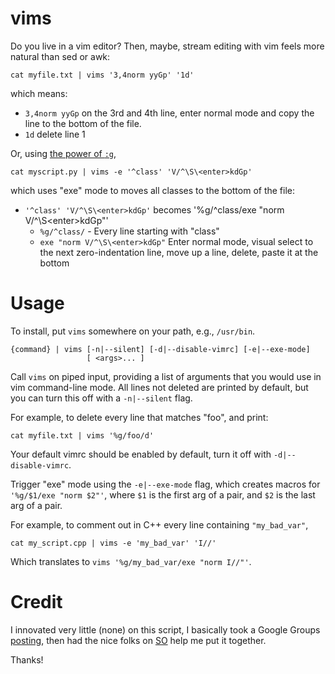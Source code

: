 # vims

Do you live in a vim editor? Then, maybe, stream
editing with vim feels more natural than
sed or awk:

```
cat myfile.txt | vims '3,4norm yyGp' '1d'
```
which means: 
 - `3,4norm yyGp` on the 3rd and 4th line, enter normal mode and
copy the line to the bottom of the file.
 - `1d` delete line 1

Or, using [the power of `:g`](http://vim.wikia.com/wiki/Power_of_g),
```
cat myscript.py | vims -e '^class' 'V/^\S\<enter>kdGp'
```
which uses "exe" mode to moves all classes to the bottom of the file:
 - `'^class' 'V/^\S\<enter>kdGp'` becomes '%g/^class/exe "norm V/^\S\<enter>kdGp"'
     - `%g/^class/` - Every line starting with "class"
     - `exe "norm V/^\S\<enter>kdGp"` Enter normal mode, visual select to the next zero-indentation line, move up a line, delete, paste it at the bottom



# Usage

To install,
put `vims` somewhere on your path, e.g., `/usr/bin`.

```
{command} | vims [-n|--silent] [-d|--disable-vimrc] [-e|--exe-mode]
                 [ <args>... ]
```

Call `vims` on piped input, providing a list of arguments that you
would use in vim command-line mode. All lines not deleted are printed
by default, but you can turn this off with a `-n|--silent` flag.

For example,
to delete every line that matches "foo", and print:

```
cat myfile.txt | vims '%g/foo/d'
```

Your default vimrc should be enabled by default, turn it off with
`-d|--disable-vimrc`.

Trigger "exe" mode using the `-e|--exe-mode` flag, which creates macros
for `'%g/$1/exe "norm $2"'`, where `$1` is the first arg of a pair,
and `$2` is the last arg of a pair.

For example, to comment out in C++
every line containing `"my_bad_var"`,

```
cat my_script.cpp | vims -e 'my_bad_var' 'I//'
```

Which translates to `vims '%g/my_bad_var/exe "norm I//"'`.

# Credit

I innovated very little (none) on this script, I basically took a Google Groups
[posting](https://groups.google.com/forum/#!msg/vim_use/NfqbCdUkDb4/Ir0faiNaFZwJ),
then had the nice folks on [SO](https://stackoverflow.com/questions/44745046/bash-pass-all-arguments-exactly-as-they-are-to-a-function-and-prepend-a-flag-on)
help me put it together.

Thanks!
